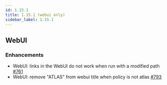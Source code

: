 ```yaml
---
id: 1.15.1
title: 1.15.1 (webui only)
sidebar_label: 1.15.1
---
```


## WebUI

### Enhancements

-   WebUI: links in the WebUI do not work when run with a modified path
    [\#761](https://github.com/rucio/rucio/issues/761)
-   WebUI: remove \"ATLAS\" from webui title when policy is not atlas
    [\#793](https://github.com/rucio/rucio/issues/793)
